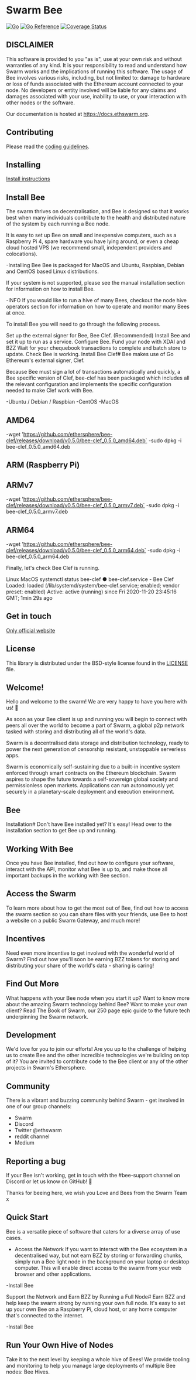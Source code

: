 # Swarm Bee

[![Go](https://github.com/ethersphere/bee/workflows/Go/badge.svg)](https://github.com/ethersphere/bee/actions)
[![Go Reference](https://pkg.go.dev/badge/github.com/ethersphere/bee.svg)](https://pkg.go.dev/github.com/ethersphere/bee)
[![Coverage Status](https://coveralls.io/repos/github/ethersphere/bee/badge.svg)](https://coveralls.io/github/ethersphere/bee)


## DISCLAIMER
This software is provided to you "as is", use at your own risk and without warranties of any kind.
It is your responsibility to read and understand how Swarm works and the implications of running this software.
The usage of Bee involves various risks, including, but not limited to:
damage to hardware or loss of funds associated with the Ethereum account connected to your node.
No developers or entity involved will be liable for any claims and damages associated with your use,
inability to use, or your interaction with other nodes or the software.

Our documentation is hosted at https://docs.ethswarm.org.

## Contributing

Please read the [coding guidelines](CODING.md).

## Installing

[Install instructions](https://docs.ethswarm.org/docs/installation/quick-start)

## Install Bee
The swarm thrives on decentralisation, and Bee is designed so that it works best when many individuals contribute to the health and distributed nature of the system by each running a Bee node.

It is easy to set up Bee on small and inexpensive computers, such as a Raspberry Pi 4, spare hardware you have lying around, or even a cheap cloud hosted VPS (we recommend small, independent providers and colocations).

-Installing Bee
Bee is packaged for MacOS and Ubuntu, Raspbian, Debian and CentOS based Linux distributions.

If your system is not supported, please see the manual installation section for information on how to install Bee.

-INFO
If you would like to run a hive of many Bees, checkout the node hive operators section for information on how to operate and monitor many Bees at once.

To install Bee you will need to go through the following process.

Set up the external signer for Bee, Bee Clef. (Recommended)
Install Bee and set it up to run as a service.
Configure Bee.
Fund your node with XDAI and BZZ
Wait for your chequebook transactions to complete and batch store to update.
Check Bee is working.
Install Bee Clef#
Bee makes use of Go Ethereum's external signer, Clef.

Because Bee must sign a lot of transactions automatically and quickly, a Bee specific version of Clef, bee-clef has been packaged which includes all the relevant configuration and implements the specific configuration needed to make Clef work with Bee.

-Ubuntu / Debian / Raspbian
-CentOS
-MacOS

## AMD64
-wget 'https://github.com/ethersphere/bee-clef/releases/download/v0.5.0/bee-clef_0.5.0_amd64.deb`
-sudo dpkg -i bee-clef_0.5.0_amd64.deb

## ARM (Raspberry Pi)

## ARMv7
-wget 'https://github.com/ethersphere/bee-clef/releases/download/v0.5.0/bee-clef_0.5.0_armv7.deb`
-sudo dpkg -i bee-clef_0.5.0_armv7.deb

## ARM64
-wget 'https://github.com/ethersphere/bee-clef/releases/download/v0.5.0/bee-clef_0.5.0_arm64.deb`
-sudo dpkg -i bee-clef_0.5.0_arm64.deb

Finally, let's check Bee Clef is running.

Linux
MacOS
systemctl status bee-clef
● bee-clef.service - Bee Clef
     Loaded: loaded (/lib/systemd/system/bee-clef.service; enabled; vendor preset: enabled)
     Active: active (running) since Fri 2020-11-20 23:45:16 GMT; 1min 29s ago

## Get in touch
[Only official website](https://www.ethswarm.org)


## License

This library is distributed under the BSD-style license found in the [LICENSE](LICENSE) file.

## Welcome!
Hello and welcome to the swarm! We are very happy to have you here with us! 🐝

As soon as your Bee client is up and running you will begin to connect with peers all over the world to become a part of Swarm, a global p2p network tasked with storing and distributing all of the world's data.

Swarm is a decentralised data storage and distribution technology, ready to power the next generation of censorship resistant, unstoppable serverless apps.

Swarm is economically self-sustaining due to a built-in incentive system enforced through smart contracts on the Ethereum blockchain. Swarm aspires to shape the future towards a self-sovereign global society and permissionless open markets. Applications can run autonomously yet securely in a planetary-scale deployment and execution environment.

## Bee
Installation#
Don't have Bee installed yet? It's easy! Head over to the installation section to get Bee up and running.

## Working With Bee
Once you have Bee installed, find out how to configure your software, interact with the API, monitor what Bee is up to, and make those all important backups in the working with Bee section.

## Access the Swarm
To learn more about how to get the most out of Bee, find out how to access the swarm section so you can share files with your friends, use Bee to host a website on a public Swarm Gateway, and much more!

## Incentives
Need even more incentive to get involved with the wonderful world of Swarm? Find out how you'll soon be earning BZZ tokens for storing and distributing your share of the world's data - sharing is caring!

## Find Out More
What happens with your Bee node when you start it up? Want to know more about the amazing Swarm technology behind Bee? Want to make your own client? Read The Book of Swarm, our 250 page epic guide to the future tech underpinning the Swarm network.

## Development
We'd love for you to join our efforts! Are you up to the challenge of helping us to create Bee and the other incredible technologies we're building on top of it? You are invited to contribute code to the Bee client or any of the other projects in Swarm's Ethersphere.

## Community
There is a vibrant and buzzing community behind Swarm - get involved in one of our group channels:

- Swarm
- Discord
- Twitter @ethswarm
- reddit channel
- Medium

## Reporting a bug
If your Bee isn't working, get in touch with the #bee-support channel on Discord or let us know on GitHub! 🐝

Thanks for beeing here, we wish you Love and Bees from the Swarm Team x

## Quick Start
Bee is a versatile piece of software that caters for a diverse array of use cases.

- Access the Network
If you want to interact with the Bee ecosystem in a decentralised way, but not earn BZZ by storing or forwarding chunks, simply run a Bee light node in the background on your laptop or desktop computer. This will enable direct access to the swarm from your web browser and other applications.

-Install Bee

Support the Network and Earn BZZ by Running a Full Node#
Earn BZZ and help keep the swarm strong by running your own full node. It's easy to set up your own Bee on a Raspberry Pi, cloud host, or any home computer that's connected to the internet.

-Install Bee

## Run Your Own Hive of Nodes
Take it to the next level by keeping a whole hive of Bees! We provide tooling and monitoring to help you manage large deployments of multiple Bee nodes: Bee Hives.

